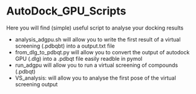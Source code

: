 # AutoDock_GPU_Scripts
Here you will find (simple) useful script to analyse your docking results

- analysis_adgpu.sh will allow you to write the first result of a virtual screening (.pdbqbt) into a output.txt file
- from_dlg_to_pdbqt.py will allow you to convert the output of autodock GPU (.dlg) into a .pdbqt file easily readble in pymol
- run_adgpu will allow you to run a virtual screening of compounds (.pdbqt)
- VS_analysis: will allow you to analyse the first pose of the virtual screening output
